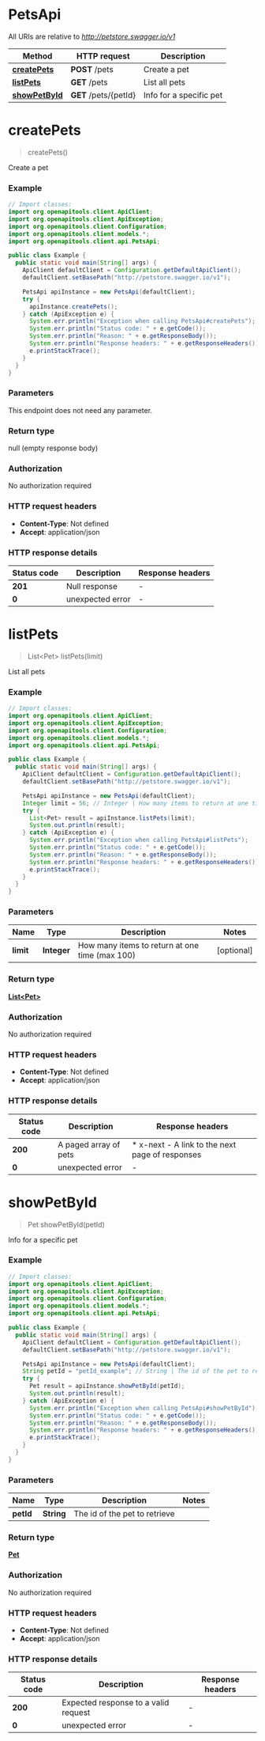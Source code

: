 # PetsApi

All URIs are relative to *http://petstore.swagger.io/v1*

Method | HTTP request | Description
------------- | ------------- | -------------
[**createPets**](PetsApi.md#createPets) | **POST** /pets | Create a pet
[**listPets**](PetsApi.md#listPets) | **GET** /pets | List all pets
[**showPetById**](PetsApi.md#showPetById) | **GET** /pets/{petId} | Info for a specific pet


<a name="createPets"></a>
# **createPets**
> createPets()

Create a pet

### Example
```java
// Import classes:
import org.openapitools.client.ApiClient;
import org.openapitools.client.ApiException;
import org.openapitools.client.Configuration;
import org.openapitools.client.models.*;
import org.openapitools.client.api.PetsApi;

public class Example {
  public static void main(String[] args) {
    ApiClient defaultClient = Configuration.getDefaultApiClient();
    defaultClient.setBasePath("http://petstore.swagger.io/v1");

    PetsApi apiInstance = new PetsApi(defaultClient);
    try {
      apiInstance.createPets();
    } catch (ApiException e) {
      System.err.println("Exception when calling PetsApi#createPets");
      System.err.println("Status code: " + e.getCode());
      System.err.println("Reason: " + e.getResponseBody());
      System.err.println("Response headers: " + e.getResponseHeaders());
      e.printStackTrace();
    }
  }
}
```

### Parameters
This endpoint does not need any parameter.

### Return type

null (empty response body)

### Authorization

No authorization required

### HTTP request headers

 - **Content-Type**: Not defined
 - **Accept**: application/json

### HTTP response details
| Status code | Description | Response headers |
|-------------|-------------|------------------|
**201** | Null response |  -  |
**0** | unexpected error |  -  |

<a name="listPets"></a>
# **listPets**
> List&lt;Pet&gt; listPets(limit)

List all pets

### Example
```java
// Import classes:
import org.openapitools.client.ApiClient;
import org.openapitools.client.ApiException;
import org.openapitools.client.Configuration;
import org.openapitools.client.models.*;
import org.openapitools.client.api.PetsApi;

public class Example {
  public static void main(String[] args) {
    ApiClient defaultClient = Configuration.getDefaultApiClient();
    defaultClient.setBasePath("http://petstore.swagger.io/v1");

    PetsApi apiInstance = new PetsApi(defaultClient);
    Integer limit = 56; // Integer | How many items to return at one time (max 100)
    try {
      List<Pet> result = apiInstance.listPets(limit);
      System.out.println(result);
    } catch (ApiException e) {
      System.err.println("Exception when calling PetsApi#listPets");
      System.err.println("Status code: " + e.getCode());
      System.err.println("Reason: " + e.getResponseBody());
      System.err.println("Response headers: " + e.getResponseHeaders());
      e.printStackTrace();
    }
  }
}
```

### Parameters

Name | Type | Description  | Notes
------------- | ------------- | ------------- | -------------
 **limit** | **Integer**| How many items to return at one time (max 100) | [optional]

### Return type

[**List&lt;Pet&gt;**](Pet.md)

### Authorization

No authorization required

### HTTP request headers

 - **Content-Type**: Not defined
 - **Accept**: application/json

### HTTP response details
| Status code | Description | Response headers |
|-------------|-------------|------------------|
**200** | A paged array of pets |  * x-next - A link to the next page of responses <br>  |
**0** | unexpected error |  -  |

<a name="showPetById"></a>
# **showPetById**
> Pet showPetById(petId)

Info for a specific pet

### Example
```java
// Import classes:
import org.openapitools.client.ApiClient;
import org.openapitools.client.ApiException;
import org.openapitools.client.Configuration;
import org.openapitools.client.models.*;
import org.openapitools.client.api.PetsApi;

public class Example {
  public static void main(String[] args) {
    ApiClient defaultClient = Configuration.getDefaultApiClient();
    defaultClient.setBasePath("http://petstore.swagger.io/v1");

    PetsApi apiInstance = new PetsApi(defaultClient);
    String petId = "petId_example"; // String | The id of the pet to retrieve
    try {
      Pet result = apiInstance.showPetById(petId);
      System.out.println(result);
    } catch (ApiException e) {
      System.err.println("Exception when calling PetsApi#showPetById");
      System.err.println("Status code: " + e.getCode());
      System.err.println("Reason: " + e.getResponseBody());
      System.err.println("Response headers: " + e.getResponseHeaders());
      e.printStackTrace();
    }
  }
}
```

### Parameters

Name | Type | Description  | Notes
------------- | ------------- | ------------- | -------------
 **petId** | **String**| The id of the pet to retrieve |

### Return type

[**Pet**](Pet.md)

### Authorization

No authorization required

### HTTP request headers

 - **Content-Type**: Not defined
 - **Accept**: application/json

### HTTP response details
| Status code | Description | Response headers |
|-------------|-------------|------------------|
**200** | Expected response to a valid request |  -  |
**0** | unexpected error |  -  |

